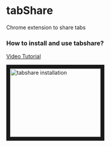 # tabShare

Chrome extension to share tabs

### How to install and use tabshare?

[Video Tutorial](https://youtu.be/8HM9n6qWd24)

<a href="http://www.youtube.com/watch?feature=player_embedded&v=8HM9n6qWd24
" target="_blank"><img src="http://img.youtube.com/vi/8HM9n6qWd24/0.jpg" 
alt="tabshare installation" width="240" height="180" border="10" /></a>

